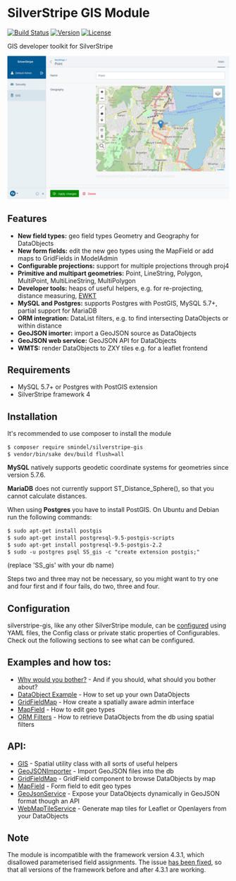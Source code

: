 # SilverStripe GIS Module

[![Build Status](https://travis-ci.org/smindel/silverstripe-gis.svg?branch=master)](https://travis-ci.org/smindel/silverstripe-gis)
[![Version](http://img.shields.io/packagist/v/smindel/silverstripe-gis.svg?style=flat)](https://packagist.org/packages/smindel/silverstripe-gis)
[![License](http://img.shields.io/packagist/l/smindel/silverstripe-gis.svg?style=flat)](LICENSE.md)

GIS developer toolkit for SilverStripe

![feature name](docs/images/MapField.png)

## Features

- __New field types:__ geo field types Geometry and Geography for DataObjects
- __New form fields:__ edit the new geo types using the MapField or add maps to GridFields in ModelAdmin
- __Configurable projections:__ support for multiple projections through proj4
- __Primitive and multipart geometries:__ Point, LineString, Polygon, MultiPoint, MultiLineString, MultiPolygon
- __Developer tools:__ heaps of useful helpers, e.g. for re-projecting, distance measuring, [EWKT](https://postgis.net/docs/manual-2.1/using_postgis_dbmanagement.html#EWKB_EWKT)
- __MySQL and Postgres:__ supports Postgres with PostGIS, MySQL 5.7+, partial support for MariaDB
- __ORM integration:__ DataList filters, e.g. to find intersecting DataObjects or within distance
- __GeoJSON imorter:__ import a GeoJSON source as DataObjects
- __GeoJSON web service:__ GeoJSON API for DataObjects
- __WMTS:__ render DataObjects to ZXY tiles e.g. for a leaflet frontend


## Requirements

- MySQL 5.7+ or Postgres with PostGIS extension
- SilverStripe framework 4


## Installation

It's recommended to use composer to install the module

    $ composer require smindel/silverstripe-gis
    $ vendor/bin/sake dev/build flush=all

__MySQL__ natively supports geodetic coordinate systems for geometries since version 5.7.6.

__MariaDB__ does not currently support ST\_Distance\_Sphere(), so that you cannot calculate distances.

When using __Postgres__ you have to install PostGIS. On Ubuntu and Debian run the following commands:

    $ sudo apt-get install postgis
    $ sudo apt-get install postgresql-9.5-postgis-scripts
    $ sudo apt-get install postgresql-9.5-postgis-2.2
    $ sudo -u postgres psql SS_gis -c "create extension postgis;"

(replace 'SS\_gis' with your db name)

Steps two and three may not be necessary, so you might want to try one and four first and if four fails, do two, three and four.

## Configuration

silverstripe-gis, like any other SilverStripe module, can be [configured](https://docs.silverstripe.org/en/4/developer_guides/configuration/configuration/) using YAML files, the Config class or private static properties of Configurables. Check out the following sections to see what can be configured.

## Examples and how tos:

- [Why would you bother?](docs/en/Why-bother.md) - And if you should, what should you bother about?
- [DataObject Example](docs/en/DataObject-Example.md) - How to set up your own DataObjects
- [GridFieldMap](docs/en/GridFieldMap.md#example) - How create a spatially aware admin interface
- [MapField](docs/en/MapField.md#examples) - How to edit geo types
- [ORM Filters](docs/en/ORM-Filters.md) - How to retrieve DataObjects from the db using spatial filters

## API:

- [GIS](docs/en/GIS.md) - Spatial utility class with all sorts of useful helpers
- [GeoJSONImporter](docs/en/GeoJSONImporter.md) - Import GeoJSON files into the db
- [GridFieldMap](docs/en/GridFieldMap.md) - GridField component to browse DataObjects by map
- [MapField](docs/en/MapField.md) - Form field to edit geo types
- [GeoJsonService](docs/en/GeoJsonService.md) - Expose your DataObjects dynamically in GeoJSON format though an API
- [WebMapTileService](docs/en/WebMapTileService.md) - Generate map tiles for Leaflet or Openlayers from your DataObjects

## Note

The module is incompatible with the framework version 4.3.1, which disallowed parameterised field assignments. The issue [has been fixed](https://github.com/silverstripe/silverstripe-framework/pull/8815), so that all versions of the framework before and after 4.3.1 are working.
